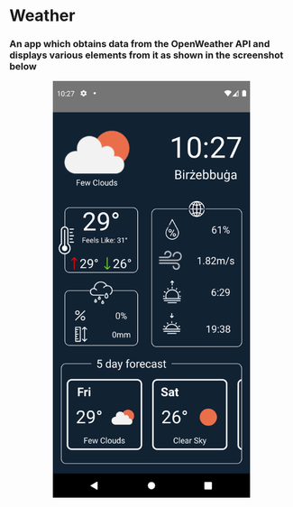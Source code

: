 # Weather
### An app which obtains data from the OpenWeather API and displays various elements from it as shown in the screenshot below
<p align="center">
  <img src="Screenshots\Screenshot_1661502443.png" width="350" >
</p>
